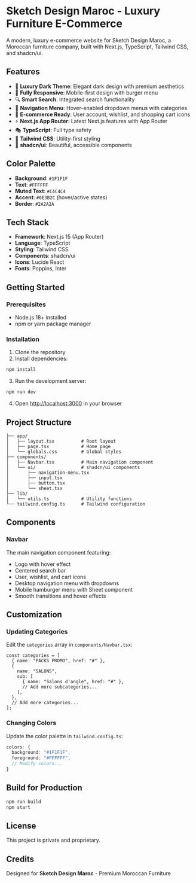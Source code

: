 # Sketch Design Maroc - Luxury Furniture E-Commerce

A modern, luxury e-commerce website for Sketch Design Maroc, a Moroccan furniture company, built with Next.js, TypeScript, Tailwind CSS, and shadcn/ui.

## Features

- 🎨 **Luxury Dark Theme**: Elegant dark design with premium aesthetics
- 📱 **Fully Responsive**: Mobile-first design with burger menu
- 🔍 **Smart Search**: Integrated search functionality
- 🎯 **Navigation Menu**: Hover-enabled dropdown menus with categories
- 🛒 **E-commerce Ready**: User account, wishlist, and shopping cart icons
- ⚡ **Next.js App Router**: Latest Next.js features with App Router
- 🎭 **TypeScript**: Full type safety
- 🎨 **Tailwind CSS**: Utility-first styling
- 🧩 **shadcn/ui**: Beautiful, accessible components

## Color Palette

- **Background**: `#1F1F1F`
- **Text**: `#FFFFFF`
- **Muted Text**: `#C4C4C4`
- **Accent**: `#0E3B2C` (hover/active states)
- **Border**: `#2A2A2A`

## Tech Stack

- **Framework**: Next.js 15 (App Router)
- **Language**: TypeScript
- **Styling**: Tailwind CSS
- **Components**: shadcn/ui
- **Icons**: Lucide React
- **Fonts**: Poppins, Inter

## Getting Started

### Prerequisites

- Node.js 18+ installed
- npm or yarn package manager

### Installation

1. Clone the repository
2. Install dependencies:

```bash
npm install
```

3. Run the development server:

```bash
npm run dev
```

4. Open [http://localhost:3000](http://localhost:3000) in your browser

## Project Structure

```
├── app/
│   ├── layout.tsx          # Root layout
│   ├── page.tsx            # Home page
│   └── globals.css         # Global styles
├── components/
│   ├── Navbar.tsx          # Main navigation component
│   └── ui/                 # shadcn/ui components
│       ├── navigation-menu.tsx
│       ├── input.tsx
│       ├── button.tsx
│       └── sheet.tsx
├── lib/
│   └── utils.ts            # Utility functions
└── tailwind.config.ts      # Tailwind configuration
```

## Components

### Navbar

The main navigation component featuring:

- Logo with hover effect
- Centered search bar
- User, wishlist, and cart icons
- Desktop navigation menu with dropdowns
- Mobile hamburger menu with Sheet component
- Smooth transitions and hover effects

## Customization

### Updating Categories

Edit the `categories` array in `components/Navbar.tsx`:

```tsx
const categories = [
  { name: "PACKS PROMO", href: "#" },
  {
    name: "SALONS",
    sub: [
      { name: "Salons d'angle", href: "#" },
      // Add more subcategories...
    ],
  },
  // Add more categories...
];
```

### Changing Colors

Update the color palette in `tailwind.config.ts`:

```ts
colors: {
  background: "#1F1F1F",
  foreground: "#FFFFFF",
  // Modify colors...
}
```

## Build for Production

```bash
npm run build
npm start
```

## License

This project is private and proprietary.

## Credits

Designed for **Sketch Design Maroc** - Premium Moroccan Furniture

